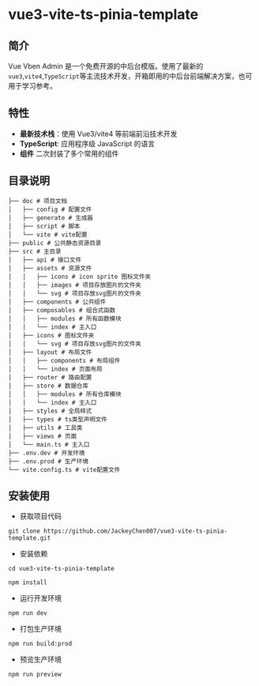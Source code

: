 # vue3-vite-ts-pinia-template

## 简介

Vue Vben Admin 是一个免费开源的中后台模版。使用了最新的`vue3`,`vite4`,`TypeScript`等主流技术开发，开箱即用的中后台前端解决方案，也可用于学习参考。

## 特性

- **最新技术栈**：使用 Vue3/vite4 等前端前沿技术开发
- **TypeScript**: 应用程序级 JavaScript 的语言
- **组件** 二次封装了多个常用的组件

## 目录说明

```shell
├── doc # 项目文档
│   ├── config # 配置文件
│   ├── generate # 生成器
│   ├── script # 脚本
│   └── vite # vite配置
├── public # 公共静态资源目录
├── src # 主目录
│   ├── api # 接口文件
│   ├── assets # 资源文件
│   │   ├── icons # icon sprite 图标文件夹
│   │   ├── images # 项目存放图片的文件夹
│   │   └── svg # 项目存放svg图片的文件夹
│   ├── components # 公共组件
│   ├── composables # 组合式函数
│   │   ├── modules # 所有函数模块
│   │   └── index # 主入口
│   ├── icons # 图标文件夹
│   │   └── svg # 项目存放svg图片的文件夹
│   ├── layout # 布局文件
│   │   ├── components # 布局组件
│   │   └── index # 页面布局
│   ├── router # 路由配置
│   ├── store # 数据仓库
│   │   ├── modules # 所有仓库模块
│   │   └── index # 主入口
│   ├── styles # 全局样式
│   ├── types # ts类型声明文件
│   ├── utils # 工具类
│   ├── views # 页面
│   └── main.ts # 主入口
├── .env.dev # 开发环境
├── .env.prod # 生产环境
└── vite.config.ts # vite配置文件
```

## 安装使用

- 获取项目代码

```shell
git clone https://github.com/JackeyChen007/vue3-vite-ts-pinia-template.git
```

- 安装依赖

```shell
cd vue3-vite-ts-pinia-template

npm install
```

- 运行开发环境

```shell
npm run dev
```

- 打包生产环境

```shell
npm run build:prod
```

-  预览生产环境

```shell
npm run preview
```